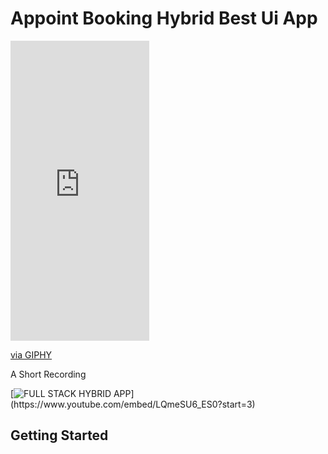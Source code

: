 # Appoint Booking Hybrid Best Ui App 


<iframe src="https://giphy.com/embed/RNEXiB8sknj0Pj0fHL"  width="222" height="480" frameBorder="0" class="giphy-embed" allowFullScreen></iframe><p><a href=" https://giphy.com/gifs/RNEXiB8sknj0Pj0fHL ">via GIPHY</a></p>

A Short Recording 

[![ FULL STACK HYBRID APP ]("https://i9.ytimg.com/vi_webp/LQmeSU6_ES0/mqdefault.webp?time=1611247800000&sqp=CLjhpoAG&rs=AOn4CLBfjbCKmtPKUKy3G1j3DpFpdqA-VA")](https://www.youtube.com/embed/LQmeSU6_ES0?start=3)

## Getting Started
